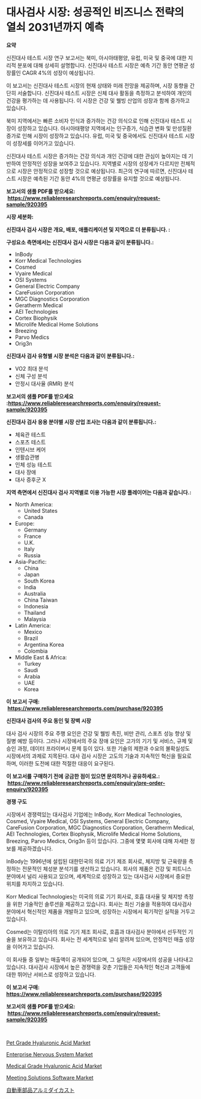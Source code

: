 <p><h1>대사검사 시장: 성공적인 비즈니스 전략의 열쇠 2031년까지 예측</h1></p><p><strong>요약</strong></p>
<p><p>신진대사 테스트 시장 연구 보고서는 북미, 아시아태평양, 유럽, 미국 및 중국에 대한 지리적 분포에 대해 상세히 설명합니다. 신진대사 테스트 시장은 예측 기간 동안 연평균 성장률인 CAGR 4%의 성장이 예상됩니다. </p><p>이 보고서는 신진대사 테스트 시장의 현재 상태와 미래 전망을 제공하며, 시장 동향을 간단히 서술합니다. 신진대사 테스트 시장은 신체 대사 활동을 측정하고 분석하여 개인의 건강을 평가하는 데 사용됩니다. 이 시장은 건강 및 웰빙 산업의 성장과 함께 증가하고 있습니다. </p><p>북미 지역에서는 빠른 소비자 인식과 증가하는 건강 의식으로 인해 신진대사 테스트 시장이 성장하고 있습니다. 아시아태평양 지역에서는 인구증가, 식습관 변화 및 만성질환 증가로 인해 시장이 성장하고 있습니다. 유럽, 미국 및 중국에서도 신진대사 테스트 시장이 성장세를 이어가고 있습니다. </p><p>신진대사 테스트 시장은 증가하는 건강 의식과 개인 건강에 대한 관심이 높아지는 데 기반하여 안정적인 성장을 보여주고 있습니다. 지역별로 시장의 성장세가 다르지만 전체적으로 시장은 안정적으로 성장할 것으로 예상됩니다. 최근의 연구에 따르면, 신진대사 테스트 시장은 예측된 기간 동안 4%의 연평균 성장률을 유지할 것으로 예상됩니다.</p></p>
<p><strong>보고서의 샘플 PDF를 받으세요: &nbsp;<a href="https://www.reliableresearchreports.com/enquiry/request-sample/920395">https://www.reliableresearchreports.com/enquiry/request-sample/920395</a></strong></p>
<p><strong>시장 세분화:</strong></p>
<p><strong> 신진대사 검사 시장은 개요, 배포, 애플리케이션 및 지역으로 더 분류됩니다. :</strong></p>
<p><strong>구성요소 측면에서는 신진대사 검사 시장은 다음과 같이 분류됩니다.:</strong></p>
<p><ul><li>InBody</li><li>Korr Medical Technologies</li><li>Cosmed</li><li>Vyaire Medical</li><li>OSI Systems</li><li>General Electric Company</li><li>CareFusion Corporation</li><li>MGC Diagnostics Corporation</li><li>Geratherm Medical</li><li>AEI Technologies</li><li>Cortex Biophysik</li><li>Microlife Medical Home Solutions</li><li>Breezing</li><li>Parvo Medics</li><li>Orig3n</li></ul></p>
<p><strong> 신진대사 검사 유형별 시장 분석은 다음과 같이 분류됩니다.:</strong></p>
<p><ul><li>VO2 최대 분석</li><li>신체 구성 분석</li><li>안정시 대사율 (RMR) 분석</li></ul></p>
<p><strong>보고서의 샘플 PDF를 받으세요 :<a href="https://www.reliableresearchreports.com/enquiry/request-sample/920395">https://www.reliableresearchreports.com/enquiry/request-sample/920395</a></strong></p>
<p><strong> 신진대사 검사 응용 분야별 시장 산업 조사는 다음과 같이 분류됩니다.:</strong></p>
<p><ul><li>체육관 테스트</li><li>스포츠 테스트</li><li>인텐시브 케어</li><li>생활습관병</li><li>인체 성능 테스트</li><li>대사 장애</li><li>대사 증후군 X</li></ul></p>
<p><strong>지역 측면에서 신진대사 검사 지역별로 이용 가능한 시장 플레이어는 다음과 같습니다.:</strong></p>
<p><ul>
    <li>
        North America:
        <ul>
            <li>United States</li>
            <li>Canada</li>
        </ul>
    </li>
    <li>
        Europe:
        <ul>
            <li>Germany</li>
            <li>France</li>
            <li>U.K.</li>
            <li>Italy</li>
            <li>Russia</li>
        </ul>
    </li>
    <li>
        Asia-Pacific:
        <ul>
            <li>China</li>
            <li>Japan</li>
            <li>South Korea</li>
            <li>India</li>
            <li>Australia</li>
            <li>China Taiwan</li>
            <li>Indonesia</li>
            <li>Thailand</li>
            <li>Malaysia</li>
        </ul>
    </li>
    <li>
        Latin America:
        <ul>
            <li>Mexico</li>
            <li>Brazil</li>
            <li>Argentina Korea</li>
            <li>Colombia</li>
        </ul>
    </li>
    <li>
        Middle East & Africa:
        <ul>
            <li>Turkey</li>
            <li>Saudi</li>
            <li>Arabia</li>
            <li>UAE</li>
            <li>Korea</li>
        </ul>
    </li>
    </ul></p>
<p><strong>이 보고서 구매: &nbsp;<a href="https://www.reliableresearchreports.com/purchase/920395">https://www.reliableresearchreports.com/purchase/920395</a></strong></p>
<p><strong>신진대사 검사의 주요 동인 및 장벽 시장</strong></p>
<p><p>대사 검사 시장의 주요 주행 요인은 건강 및 웰빙 촉진, 비만 관리, 스포츠 성능 향상 및 질병 예방 등이다. 그러나 시장에서의 주요 장애 요인은 고가의 기기 및 서비스, 규제 및 승인 과정, 데이터 프라이버시 문제 등이 있다. 또한 기술의 제한과 수요의 불확실성도 시장에서의 과제로 지목된다. 대사 검사 시장은 고도의 기술과 지속적인 혁신을 필요로 하며, 이러한 도전에 대한 적절한 대응이 요구된다.</p></p>
<p><strong>이 보고서를 구매하기 전에 궁금한 점이 있으면 문의하거나 공유하세요.: &nbsp;<a href="https://www.reliableresearchreports.com/enquiry/pre-order-enquiry/920395">https://www.reliableresearchreports.com/enquiry/pre-order-enquiry/920395</a></strong></p>
<p><strong>경쟁 구도</strong></p>
<p><p>시장에서 경쟁력있는 대사검사 기업에는 InBody, Korr Medical Technologies, Cosmed, Vyaire Medical, OSI Systems, General Electric Company, CareFusion Corporation, MGC Diagnostics Corporation, Geratherm Medical, AEI Technologies, Cortex Biophysik, Microlife Medical Home Solutions, Breezing, Parvo Medics, Orig3n 등이 있습니다. 그중에 몇몇 회사에 대해 자세한 정보를 제공하겠습니다.</p><p>InBody는 1996년에 설립된 대한민국의 의료 기기 제조 회사로, 체지방 및 근육량을 측정하는 전문적인 체성분 분석기를 생산하고 있습니다. 회사의 제품은 건강 및 피트니스 분야에서 널리 사용되고 있으며, 세계적으로 성장하고 있는 대사검사 시장에서 중요한 위치를 차지하고 있습니다.</p><p>Korr Medical Technologies는 미국의 의료 기기 회사로, 호흡 대사율 및 체지방 측정을 위한 기술적인 솔루션을 제공하고 있습니다. 회사는 최신 기술을 적용하여 대사검사 분야에서 혁신적인 제품을 개발하고 있으며, 성장하는 시장에서 획기적인 실적을 거두고 있습니다.</p><p>Cosmed는 이탈리아의 의료 기기 제조 회사로, 호흡과 대사검사 분야에서 선두적인 기술을 보유하고 있습니다. 회사는 전 세계적으로 널리 알려져 있으며, 안정적인 매출 성장을 이어가고 있습니다.</p><p>이 회사들 중 일부는 매출액이 공개되어 있으며, 그 실적은 시장에서의 성공을 나타내고 있습니다. 대사검사 시장에서 높은 경쟁력을 갖춘 기업들은 지속적인 혁신과 고객들에 대한 뛰어난 서비스로 성장하고 있습니다.</p></p>
<p><strong>이 보고서 구매: &nbsp; <a href="https://www.reliableresearchreports.com/purchase/920395">https://www.reliableresearchreports.com/purchase/920395</a></strong></p>
<p><strong>보고서의 샘플 PDF를 받으세요: &nbsp;<a href="https://www.reliableresearchreports.com/enquiry/request-sample/920395">https://www.reliableresearchreports.com/enquiry/request-sample/920395</a></strong><strong></strong></p>
<p>&nbsp;</p>
<p><p><a href="https://issuu.com/reportprime-2/docs/pet-grade-hyaluronic-acid-market-size-2030.pptx">Pet Grade Hyaluronic Acid Market</a></p><p><a href="https://github.com/kufem1/Market-Research-Report-List-1/blob/main/enterprise-nervous-system-market.md">Enterprise Nervous System Market</a></p><p><a href="https://issuu.com/reportprime-2/docs/medical-grade-hyaluronic-acid-market-size-2030.ppt">Medical Grade Hyaluronic Acid Market</a></p><p><a href="https://github.com/singletonthaxterkelliehr2df/Market-Research-Report-List-1/blob/main/meeting-solutions-software-market.md">Meeting Solutions Software Market</a></p><p><a href="https://github.com/oqxogxyvqe90775/Market-Research-Report-List-1/blob/main/6123346183089.md">自動車部品アルミダイカスト</a></p></p>